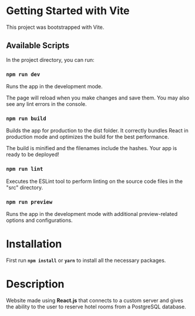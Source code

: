 # Getting Started with Vite
This project was bootstrapped with Vite.

## Available Scripts
In the project directory, you can run:

### ```npm run dev```
Runs the app in the development mode.

The page will reload when you make changes and save them.
You may also see any lint errors in the console.

### ```npm run build```
Builds the app for production to the dist folder.
It correctly bundles React in production mode and optimizes the build for the best performance.

The build is minified and the filenames include the hashes.
Your app is ready to be deployed!

### ```npm run lint```
Executes the ESLint tool to perform linting on the source code files in the "src" directory.

### ```npm run preview```
Runs the app in the development mode with additional preview-related options and configurations.

# Installation
First run **```npm install```** or **```yarn```** to install all the necessary packages.

# Description
Website made using **React.js** that connects to a custom server and gives the ability to the user to reserve hotel rooms from a PostgreSQL database.
